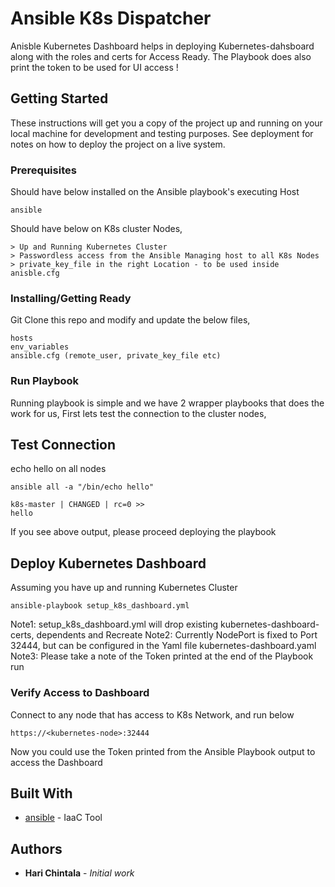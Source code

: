 # Ansible K8s Dispatcher

Anisble Kubernetes Dashboard helps in deploying Kubernetes-dahsboard along with the roles and certs for Access Ready. The Playbook does also print the token to be used for UI access !

## Getting Started

These instructions will get you a copy of the project up and running on your local machine for development and testing purposes. See deployment for notes on how to deploy the project on a live system.

### Prerequisites

Should have below installed on the Ansible playbook's executing Host

```
ansible
```

Should have below on K8s cluster Nodes,

```
> Up and Running Kubernetes Cluster
> Passwordless access from the Ansible Managing host to all K8s Nodes
> private_key_file in the right Location - to be used inside anisble.cfg
```

### Installing/Getting Ready

Git Clone this repo and modify and update the below files,

```
hosts
env_variables
ansible.cfg (remote_user, private_key_file etc)
```

### Run Playbook

Running playbook is simple and we have 2 wrapper playbooks that does the work for us,
First lets test the connection to the cluster nodes,


## Test Connection

echo hello on all nodes

```
ansible all -a "/bin/echo hello"

k8s-master | CHANGED | rc=0 >>
hello

```

If you see above output, please proceed deploying the playbook

## Deploy Kubernetes Dashboard

Assuming you have up and running Kubernetes Cluster

```
ansible-playbook setup_k8s_dashboard.yml
```

Note1: setup_k8s_dashboard.yml will drop existing kubernetes-dashboard-certs, dependents and Recreate
Note2: Currently NodePort is fixed to Port 32444, but can be configured in the Yaml file kubernetes-dashboard.yaml
Note3: Please take a note of the Token printed at the end of the Playbook run

### Verify Access to Dashboard

Connect to any node that has access to K8s Network, and run below

```
https://<kubernetes-node>:32444
```

Now you could use the Token printed from the Ansible Playbook output to access the Dashboard


## Built With

* [ansible](https://opensource.com/article/18/7/sysadmin-tasks-ansible) - IaaC Tool

## Authors

* **Hari Chintala** - *Initial work* 
